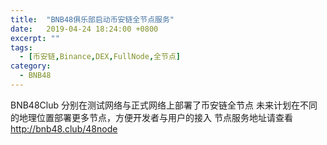 ```yaml
---
title:  "BNB48俱乐部启动币安链全节点服务"
date:   2019-04-24 18:24:00 +0800
excerpt: ""
tags:
  - [币安链,Binance,DEX,FullNode,全节点]
category:
  - BNB48
---
```

BNB48Club 分别在测试网络与正式网络上部署了币安链全节点
未来计划在不同的地理位置部署更多节点，方便开发者与用户的接入
节点服务地址请查看 http://bnb48.club/48node
